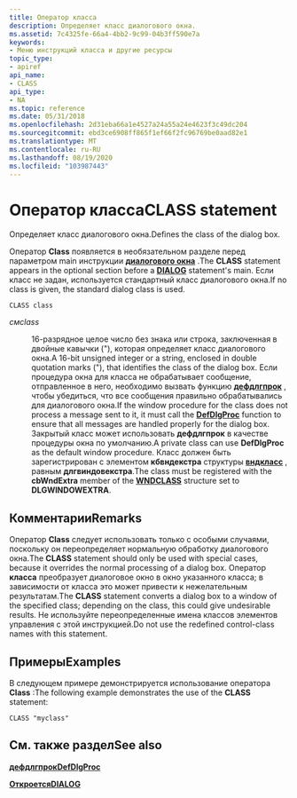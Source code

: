 ```yaml
---
title: Оператор класса
description: Определяет класс диалогового окна.
ms.assetid: 7c4325fe-66a4-4bb2-9c99-04b3ff590e7a
keywords:
- Меню инструкций класса и другие ресурсы
topic_type:
- apiref
api_name:
- CLASS
api_type:
- NA
ms.topic: reference
ms.date: 05/31/2018
ms.openlocfilehash: 2d31eba66a1e4527a24a55a24e4623f3c49dc204
ms.sourcegitcommit: ebd3ce6908ff865f1ef66f2fc96769be0aad82e1
ms.translationtype: MT
ms.contentlocale: ru-RU
ms.lasthandoff: 08/19/2020
ms.locfileid: "103987443"
---
```

# <a name="class-statement"></a><span data-ttu-id="d7a61-104">Оператор класса</span><span class="sxs-lookup"><span data-stu-id="d7a61-104">CLASS statement</span></span>

<span data-ttu-id="d7a61-105">Определяет класс диалогового окна.</span><span class="sxs-lookup"><span data-stu-id="d7a61-105">Defines the class of the dialog box.</span></span>

<span data-ttu-id="d7a61-106">Оператор **Class** появляется в необязательном разделе перед параметром main инструкции [**диалогового окна**](dialog-resource.md) .</span><span class="sxs-lookup"><span data-stu-id="d7a61-106">The **CLASS** statement appears in the optional section before a [**DIALOG**](dialog-resource.md) statement's main.</span></span> <span data-ttu-id="d7a61-107">Если класс не задан, используется стандартный класс диалогового окна.</span><span class="sxs-lookup"><span data-stu-id="d7a61-107">If no class is given, the standard dialog class is used.</span></span>

``` syntax
CLASS class
```

<dl> <dt>

<span data-ttu-id="d7a61-108"><span id="class"></span><span id="CLASS"></span>*см*</span><span class="sxs-lookup"><span data-stu-id="d7a61-108"><span id="class"></span><span id="CLASS"></span>*class*</span></span>
</dt> <dd>

<span data-ttu-id="d7a61-109">16-разрядное целое число без знака или строка, заключенная в двойные кавычки ("), которая определяет класс диалогового окна.</span><span class="sxs-lookup"><span data-stu-id="d7a61-109">A 16-bit unsigned integer or a string, enclosed in double quotation marks ("), that identifies the class of the dialog box.</span></span> <span data-ttu-id="d7a61-110">Если процедура окна для класса не обрабатывает сообщение, отправленное в него, необходимо вызвать функцию [**дефдлгпрок**](/windows/win32/api/winuser/nf-winuser-defdlgprocw) , чтобы убедиться, что все сообщения правильно обрабатывались для диалогового окна.</span><span class="sxs-lookup"><span data-stu-id="d7a61-110">If the window procedure for the class does not process a message sent to it, it must call the [**DefDlgProc**](/windows/win32/api/winuser/nf-winuser-defdlgprocw) function to ensure that all messages are handled properly for the dialog box.</span></span> <span data-ttu-id="d7a61-111">Закрытый класс может использовать **дефдлгпрок** в качестве процедуры окна по умолчанию.</span><span class="sxs-lookup"><span data-stu-id="d7a61-111">A private class can use **DefDlgProc** as the default window procedure.</span></span> <span data-ttu-id="d7a61-112">Класс должен быть зарегистрирован с элементом **кбвндекстра** структуры [**вндкласс**](/windows/win32/api/winuser/ns-winuser-wndclassa) , равным **длгвиндовекстра**.</span><span class="sxs-lookup"><span data-stu-id="d7a61-112">The class must be registered with the **cbWndExtra** member of the [**WNDCLASS**](/windows/win32/api/winuser/ns-winuser-wndclassa) structure set to **DLGWINDOWEXTRA**.</span></span>

</dd> </dl>

## <a name="remarks"></a><span data-ttu-id="d7a61-113">Комментарии</span><span class="sxs-lookup"><span data-stu-id="d7a61-113">Remarks</span></span>

<span data-ttu-id="d7a61-114">Оператор **Class** следует использовать только с особыми случаями, поскольку он переопределяет нормальную обработку диалогового окна.</span><span class="sxs-lookup"><span data-stu-id="d7a61-114">The **CLASS** statement should only be used with special cases, because it overrides the normal processing of a dialog box.</span></span> <span data-ttu-id="d7a61-115">Оператор **класса** преобразует диалоговое окно в окно указанного класса; в зависимости от класса это может привести к нежелательным результатам.</span><span class="sxs-lookup"><span data-stu-id="d7a61-115">The **CLASS** statement converts a dialog box to a window of the specified class; depending on the class, this could give undesirable results.</span></span> <span data-ttu-id="d7a61-116">Не используйте переопределенные имена классов элементов управления с этой инструкцией.</span><span class="sxs-lookup"><span data-stu-id="d7a61-116">Do not use the redefined control-class names with this statement.</span></span>

## <a name="examples"></a><span data-ttu-id="d7a61-117">Примеры</span><span class="sxs-lookup"><span data-stu-id="d7a61-117">Examples</span></span>

<span data-ttu-id="d7a61-118">В следующем примере демонстрируется использование оператора **Class** :</span><span class="sxs-lookup"><span data-stu-id="d7a61-118">The following example demonstrates the use of the **CLASS** statement:</span></span>

``` syntax
CLASS "myclass" 
```

## <a name="see-also"></a><span data-ttu-id="d7a61-119">См. также раздел</span><span class="sxs-lookup"><span data-stu-id="d7a61-119">See also</span></span>

<dl> <dt>

[<span data-ttu-id="d7a61-120">**дефдлгпрок**</span><span class="sxs-lookup"><span data-stu-id="d7a61-120">**DefDlgProc**</span></span>](/windows/win32/api/winuser/nf-winuser-defdlgprocw)
</dt> <dt>

[<span data-ttu-id="d7a61-121">**Откроется**</span><span class="sxs-lookup"><span data-stu-id="d7a61-121">**DIALOG**</span></span>](dialog-resource.md)
</dt> </dl>

 

 